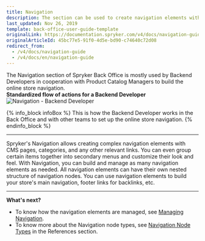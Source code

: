 ```yaml
---
title: Navigation
description: The section can be used to create navigation elements with CMS pages, categories, and other relevant links, and build a nested structure with nodes.
last_updated: Nov 26, 2019
template: back-office-user-guide-template
originalLink: https://documentation.spryker.com/v4/docs/navigation-guide
originalArticleId: 45bc77e5-91f0-4d5e-bd90-c74640c72d08
redirect_from:
  - /v4/docs/navigation-guide
  - /v4/docs/en/navigation-guide
---
```


The Navigation section of Spryker Back Office is mostly used by Backend Developers in cooperation with Product Catalog Managers to build the online store navigation.
</br>**Standardized flow of actions for a Backend Developer**
![Navigation - Backend Developer](https://spryker.s3.eu-central-1.amazonaws.com/docs/User+Guides/Back+Office+User+Guides/Navigation/navigation-section.png) 

{% info_block infoBox %}
This is how the Backend Developer works in the Back Office and with other teams to set up the online store navigation.
{% endinfo_block %}
***
Spryker's Navigation allows creating complex navigation elements with CMS pages, categories, and any other relevant links. You can even group certain items together into secondary menus and customize their look and feel. With Navigation, you can build and manage as many navigation elements as needed. All navigation elements can have their own nested structure of navigation nodes. 
You can use navigation elements to build your store's main navigation, footer links for backlinks, etc. 
***
**What's next?**

* To know how the navigation elements are managed, see [Managing Navigation](/docs/scos/user/back-office-user-guides/{{page.version}}/content/navigation/managing-navigation-elements.html).
* To know more about the Navigation node types, see [Navigation Node Types](/docs/scos/user/back-office-user-guides/{{page.version}}/content/navigation/references/navigation-reference-information.html) in the References section.


